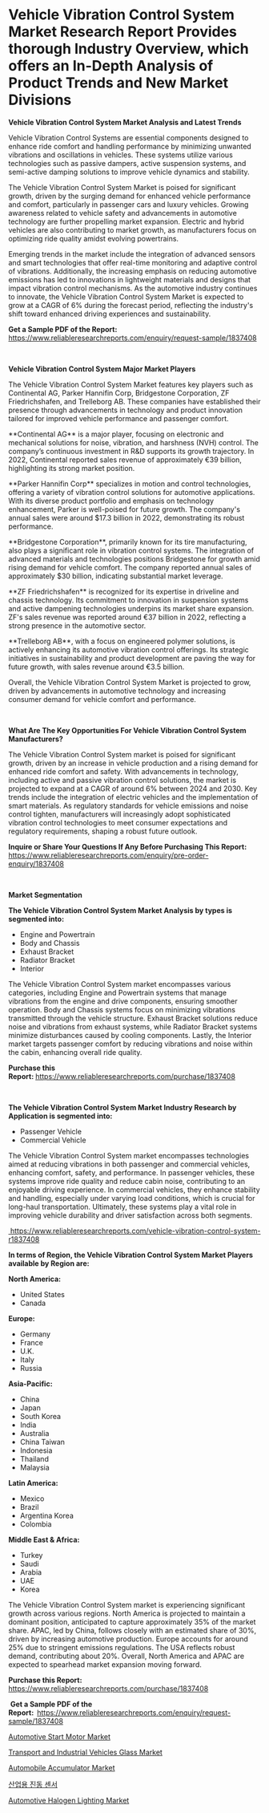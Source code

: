<p><h1>Vehicle Vibration Control System Market Research Report Provides thorough Industry Overview, which offers an In-Depth Analysis of Product Trends and New Market Divisions</h1></p><p><strong>Vehicle Vibration Control System Market Analysis and Latest Trends</strong></p>
<p><p>Vehicle Vibration Control Systems are essential components designed to enhance ride comfort and handling performance by minimizing unwanted vibrations and oscillations in vehicles. These systems utilize various technologies such as passive dampers, active suspension systems, and semi-active damping solutions to improve vehicle dynamics and stability. </p><p>The Vehicle Vibration Control System Market is poised for significant growth, driven by the surging demand for enhanced vehicle performance and comfort, particularly in passenger cars and luxury vehicles. Growing awareness related to vehicle safety and advancements in automotive technology are further propelling market expansion. Electric and hybrid vehicles are also contributing to market growth, as manufacturers focus on optimizing ride quality amidst evolving powertrains.</p><p>Emerging trends in the market include the integration of advanced sensors and smart technologies that offer real-time monitoring and adaptive control of vibrations. Additionally, the increasing emphasis on reducing automotive emissions has led to innovations in lightweight materials and designs that impact vibration control mechanisms. As the automotive industry continues to innovate, the Vehicle Vibration Control System Market is expected to grow at a CAGR of 6% during the forecast period, reflecting the industry's shift toward enhanced driving experiences and sustainability.</p></p>
<p><strong>Get a Sample PDF of the Report:&nbsp;</strong> <a href="https://www.reliableresearchreports.com/enquiry/request-sample/1837408?utm_campaign=40&utm_medium=2&utm_source=Github&utm_content=ia&utm_term=31032025&utm_id=vehicle-vibration-control-system">https://www.reliableresearchreports.com/enquiry/request-sample/1837408</a></p>
<p>&nbsp;</p>
<p><strong>Vehicle Vibration Control System Major Market Players</strong></p>
<p><p>The Vehicle Vibration Control System Market features key players such as Continental AG, Parker Hannifin Corp, Bridgestone Corporation, ZF Friedrichshafen, and Trelleborg AB. These companies have established their presence through advancements in technology and product innovation tailored for improved vehicle performance and passenger comfort.</p><p>**Continental AG** is a major player, focusing on electronic and mechanical solutions for noise, vibration, and harshness (NVH) control. The company’s continuous investment in R&D supports its growth trajectory. In 2022, Continental reported sales revenue of approximately €39 billion, highlighting its strong market position.</p><p>**Parker Hannifin Corp** specializes in motion and control technologies, offering a variety of vibration control solutions for automotive applications. With its diverse product portfolio and emphasis on technology enhancement, Parker is well-poised for future growth. The company's annual sales were around $17.3 billion in 2022, demonstrating its robust performance.</p><p>**Bridgestone Corporation**, primarily known for its tire manufacturing, also plays a significant role in vibration control systems. The integration of advanced materials and technologies positions Bridgestone for growth amid rising demand for vehicle comfort. The company reported annual sales of approximately $30 billion, indicating substantial market leverage.</p><p>**ZF Friedrichshafen** is recognized for its expertise in driveline and chassis technology. Its commitment to innovation in suspension systems and active dampening technologies underpins its market share expansion. ZF's sales revenue was reported around €37 billion in 2022, reflecting a strong presence in the automotive sector.</p><p>**Trelleborg AB**, with a focus on engineered polymer solutions, is actively enhancing its automotive vibration control offerings. Its strategic initiatives in sustainability and product development are paving the way for future growth, with sales revenue around €3.5 billion.</p><p>Overall, the Vehicle Vibration Control System Market is projected to grow, driven by advancements in automotive technology and increasing consumer demand for vehicle comfort and performance.</p></p>
<p>&nbsp;</p>
<p><strong>What Are The Key Opportunities For Vehicle Vibration Control System Manufacturers?</strong></p>
<p><p>The Vehicle Vibration Control System market is poised for significant growth, driven by an increase in vehicle production and a rising demand for enhanced ride comfort and safety. With advancements in technology, including active and passive vibration control solutions, the market is projected to expand at a CAGR of around 6% between 2024 and 2030. Key trends include the integration of electric vehicles and the implementation of smart materials. As regulatory standards for vehicle emissions and noise control tighten, manufacturers will increasingly adopt sophisticated vibration control technologies to meet consumer expectations and regulatory requirements, shaping a robust future outlook.</p></p>
<p><strong>Inquire or Share Your Questions If Any Before Purchasing This Report:</strong> <a href="https://www.reliableresearchreports.com/enquiry/pre-order-enquiry/1837408?utm_campaign=40&utm_medium=2&utm_source=Github&utm_content=ia&utm_term=31032025&utm_id=vehicle-vibration-control-system">https://www.reliableresearchreports.com/enquiry/pre-order-enquiry/1837408</a></p>
<p>&nbsp;</p>
<p><strong>Market Segmentation</strong></p>
<p><strong>The Vehicle Vibration Control System Market Analysis by types is segmented into:</strong></p>
<p><ul><li>Engine and Powertrain</li><li>Body and Chassis</li><li>Exhaust Bracket</li><li>Radiator Bracket</li><li>Interior</li></ul></p>
<p><p>The Vehicle Vibration Control System market encompasses various categories, including Engine and Powertrain systems that manage vibrations from the engine and drive components, ensuring smoother operation. Body and Chassis systems focus on minimizing vibrations transmitted through the vehicle structure. Exhaust Bracket solutions reduce noise and vibrations from exhaust systems, while Radiator Bracket systems minimize disturbances caused by cooling components. Lastly, the Interior market targets passenger comfort by reducing vibrations and noise within the cabin, enhancing overall ride quality.</p></p>
<p><strong>Purchase this Report:&nbsp;</strong><a href="https://www.reliableresearchreports.com/purchase/1837408?utm_campaign=40&utm_medium=2&utm_source=Github&utm_content=ia&utm_term=31032025&utm_id=vehicle-vibration-control-system">https://www.reliableresearchreports.com/purchase/1837408</a></p>
<p>&nbsp;</p>
<p><strong>The Vehicle Vibration Control System Market Industry Research by Application is segmented into:</strong></p>
<p><ul><li>Passenger Vehicle</li><li>Commercial Vehicle</li></ul></p>
<p><p>The Vehicle Vibration Control System market encompasses technologies aimed at reducing vibrations in both passenger and commercial vehicles, enhancing comfort, safety, and performance. In passenger vehicles, these systems improve ride quality and reduce cabin noise, contributing to an enjoyable driving experience. In commercial vehicles, they enhance stability and handling, especially under varying load conditions, which is crucial for long-haul transportation. Ultimately, these systems play a vital role in improving vehicle durability and driver satisfaction across both segments.</p></p>
<p><a href="https://www.reliableresearchreports.com/vehicle-vibration-control-system-r1837408?utm_campaign=40&utm_medium=2&utm_source=Github&utm_content=ia&utm_term=31032025&utm_id=vehicle-vibration-control-system">&nbsp;https://www.reliableresearchreports.com/vehicle-vibration-control-system-r1837408</a></p>
<p><strong>In terms of Region, the Vehicle Vibration Control System Market Players available by Region are:</strong></p>
<p>
    <p> <strong> North America: </strong>
        <ul>
            <li>United States</li>
            <li>Canada</li>
        </ul>
        </p> 
    <p> <strong> Europe: </strong>
        <ul>
            <li>Germany</li>
            <li>France</li>
            <li>U.K.</li>
            <li>Italy</li>
            <li>Russia</li>
        </ul>
        </p> 
    <p> <strong> Asia-Pacific: </strong>
        <ul>
            <li>China</li>
            <li>Japan</li>
            <li>South Korea</li>
            <li>India</li>
            <li>Australia</li>
            <li>China Taiwan</li>
            <li>Indonesia</li>
            <li>Thailand</li>
            <li>Malaysia</li>
        </ul>
        </p> 
    <p> <strong> Latin America: </strong>
        <ul>
            <li>Mexico</li>
            <li>Brazil</li>
            <li>Argentina Korea</li>
            <li>Colombia</li>
        </ul>
        </p> 
    <p> <strong> Middle East & Africa: </strong>
        <ul>
            <li>Turkey</li>
            <li>Saudi</li>
            <li>Arabia</li>
            <li>UAE</li>
            <li>Korea</li>
        </ul>
    </p>
    </p>
<p><p>The Vehicle Vibration Control System market is experiencing significant growth across various regions. North America is projected to maintain a dominant position, anticipated to capture approximately 35% of the market share. APAC, led by China, follows closely with an estimated share of 30%, driven by increasing automotive production. Europe accounts for around 25% due to stringent emissions regulations. The USA reflects robust demand, contributing about 20%. Overall, North America and APAC are expected to spearhead market expansion moving forward.</p></p>
<p><strong>Purchase this Report: </strong><a href="https://www.reliableresearchreports.com/purchase/1837408?utm_campaign=40&utm_medium=2&utm_source=Github&utm_content=ia&utm_term=31032025&utm_id=vehicle-vibration-control-system">https://www.reliableresearchreports.com/purchase/1837408</a></p>
<p>&nbsp;<strong>Get a Sample PDF of the Report:&nbsp;&nbsp;</strong><a href="https://www.reliableresearchreports.com/enquiry/request-sample/1837408?utm_campaign=40&utm_medium=2&utm_source=Github&utm_content=ia&utm_term=31032025&utm_id=vehicle-vibration-control-system">https://www.reliableresearchreports.com/enquiry/request-sample/1837408</a></p>
<p><strong></strong></p>
<p><p><a href="https://github.com/cordaysamaya/Market-Research-Report-List-1/blob/main/automotive-start-motor-market.md?utm_campaign=40&utm_medium=2&utm_source=Github&utm_content=ia&utm_term=31032025&utm_id=vehicle-vibration-control-system">Automotive Start Motor Market</a></p><p><a href="https://github.com/botocniveda/Market-Research-Report-List-1/blob/main/transport-and-industrial-vehicles-glass-market.md?utm_campaign=40&utm_medium=2&utm_source=Github&utm_content=ia&utm_term=31032025&utm_id=vehicle-vibration-control-system">Transport and Industrial Vehicles Glass Market</a></p><p><a href="https://github.com/obajimlaweh59/Market-Research-Report-List-1/blob/main/automobile-accumulator-market.md?utm_campaign=40&utm_medium=2&utm_source=Github&utm_content=ia&utm_term=31032025&utm_id=vehicle-vibration-control-system">Automobile Accumulator Market</a></p><p><a href="https://github.com/sougarounis/Market-Research-Report-List-7/blob/main/486618351144.md?utm_campaign=40&utm_medium=2&utm_source=Github&utm_content=ia&utm_term=31032025&utm_id=vehicle-vibration-control-system">산업용 진동 센서</a></p><p><a href="https://github.com/kuciakkukalo/Market-Research-Report-List-1/blob/main/automotive-halogen-lighting-market.md?utm_campaign=40&utm_medium=2&utm_source=Github&utm_content=ia&utm_term=31032025&utm_id=vehicle-vibration-control-system">Automotive Halogen Lighting Market</a></p></p>